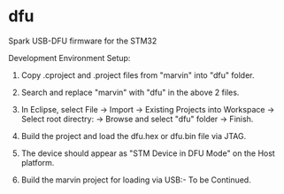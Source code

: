 # dfu

Spark USB-DFU firmware for the STM32

Development Environment Setup:

1. Copy .cproject and .project files from "marvin" into "dfu" folder.

2. Search and replace "marvin" with "dfu" in the above 2 files.

3. In Eclipse, select File -> Import -> Existing Projects into Workspace -> Select root directry: -> Browse and select "dfu" folder -> Finish.

4. Build the project and load the dfu.hex or dfu.bin file via JTAG.

5. The device should appear as "STM Device in DFU Mode" on the Host platform.

6. Build the marvin project for loading via USB:- To be Continued.


